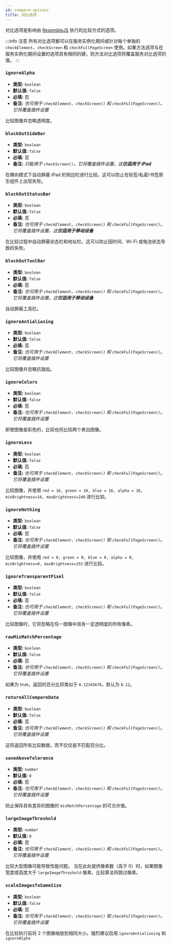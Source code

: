 ```yaml
---
id: compare-options
title: 对比选项
---
```


对比选项是影响由 [ResembleJS](https://github.com/Huddle/Resemble.js) 执行的比较方式的选项。

:::info 注意
所有对比选项都可以在服务实例化期间或针对每个单独的 `checkElement`、`checkScreen` 和 `checkFullPageScreen` 使用。如果方法选项与在服务实例化期间设置的选项具有相同的键，则方法对比选项将覆盖服务对比选项的值。
:::

### `ignoreAlpha`

-   **类型:** `boolean`
-   **默认值:** `false`
-   **必填:** 否
-   **备注:** _也可用于 `checkElement`、`checkScreen()` 和 `checkFullPageScreen()`。它将覆盖插件设置_

比较图像并忽略透明度。

### `blockOutSideBar`

-   **类型:** `boolean`
-   **默认值:** `false`
-   **必填:** 否
-   **备注:** _只能用于 `checkScreen()`。它将覆盖插件设置。这**仅适用于 iPad**_

在横向模式下自动屏蔽 iPad 的侧边栏进行比较。这可以防止在标签/私密/书签原生组件上出现失败。

### `blockOutStatusBar`

-   **类型:** `boolean`
-   **默认值:** `false`
-   **必填:** 否
-   **备注:** _也可用于 `checkElement`、`checkScreen()` 和 `checkFullPageScreen()`。它将覆盖插件设置。这**仅适用于移动设备**_

在比较过程中自动屏蔽状态栏和地址栏。这可以防止因时间、Wi-Fi 或电池状态导致的失败。

### `blockOutToolBar`

-   **类型:** `boolean`
-   **默认值:** `false`
-   **必填:** 否
-   **备注:** _也可用于 `checkElement`、`checkScreen()` 和 `checkFullPageScreen()`。它将覆盖插件设置。这**仅适用于移动设备**_

自动屏蔽工具栏。

### `ignoreAntialiasing`

-   **类型:** `boolean`
-   **默认值:** `false`
-   **必填:** 否
-   **备注:** _也可用于 `checkElement`、`checkScreen()` 和 `checkFullPageScreen()`。它将覆盖插件设置_

比较图像并忽略抗锯齿。

### `ignoreColors`

-   **类型:** `boolean`
-   **默认值:** `false`
-   **必填:** 否
-   **备注:** _也可用于 `checkElement`、`checkScreen()` 和 `checkFullPageScreen()`。它将覆盖插件设置_

即使图像是彩色的，比较也将比较两个黑白图像。

### `ignoreLess`

-   **类型:** `boolean`
-   **默认值:** `false`
-   **必填:** 否
-   **备注:** _也可用于 `checkElement`、`checkScreen()` 和 `checkFullPageScreen()`。它将覆盖插件设置_

比较图像，并使用 `red = 16, green = 16, blue = 16, alpha = 16, minBrightness=16, maxBrightness=240` 进行比较。

### `ignoreNothing`

-   **类型:** `boolean`
-   **默认值:** `false`
-   **必填:** 否
-   **备注:** _也可用于 `checkElement`、`checkScreen()` 和 `checkFullPageScreen()`。它将覆盖插件设置_

比较图像，并使用 `red = 0, green = 0, blue = 0, alpha = 0, minBrightness=0, maxBrightness=255` 进行比较。

### `ignoreTransparentPixel`

-   **类型:** `boolean`
-   **默认值:** `false`
-   **必填:** 否
-   **备注:** _也可用于 `checkElement`、`checkScreen()` 和 `checkFullPageScreen()`。它将覆盖插件设置_

比较图像时，它将忽略在任一图像中具有一定透明度的所有像素。

### `rawMisMatchPercentage`

-   **类型:** `boolean`
-   **默认值:** `false`
-   **必填:** 否
-   **备注:** _也可用于 `checkElement`、`checkScreen()` 和 `checkFullPageScreen()`。它将覆盖插件设置_

如果为 true，返回的百分比将类似于 `0.12345678`，默认为 `0.12`。

### `returnAllCompareData`

-   **类型:** `boolean`
-   **默认值:** `false`
-   **必填:** 否
-   **备注:** _也可用于 `checkElement`、`checkScreen()` 和 `checkFullPageScreen()`。它将覆盖插件设置_

这将返回所有比较数据，而不仅仅是不匹配百分比。

### `saveAboveTolerance`

-   **类型:** `number`
-   **默认值:** `0`
-   **必填:** 否
-   **备注:** _也可用于 `checkElement`、`checkScreen()` 和 `checkFullPageScreen()`。它将覆盖插件设置_

防止保存具有差异的图像的 `misMatchPercentage` 的可允许值。

### `largeImageThreshold`

-   **类型:** `number`
-   **默认值:** `0`
-   **必填:** 否
-   **备注:** _也可用于 `checkElement`、`checkScreen()` 和 `checkFullPageScreen()`。它将覆盖插件设置_

比较大型图像可能导致性能问题。
当在此处提供像素数（高于 0）时，如果图像宽度或高度大于 `largeImageThreshold` 像素，比较算法将跳过像素。

### `scaleImagesToSameSize`

-   **类型:** `boolean`
-   **默认值:** `false`
-   **必填:** 否
-   **备注:** _也可用于 `checkElement`、`checkScreen()` 和 `checkFullPageScreen()`。它将覆盖插件设置_

在比较执行前将 2 个图像缩放到相同大小。强烈建议启用 `ignoreAntialiasing` 和 `ignoreAlpha`